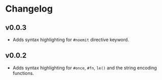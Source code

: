 # Changelog

## v0.0.3

- Adds syntax highlighting for `#noemit` directive keyword.

## v0.0.2

- Adds syntax highlighting for `#once`, `#fn`, `le()` and the string encoding functions.